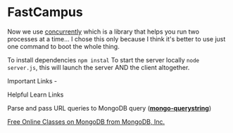 # FastCampus

Now we use [concurrently](https://github.com/kimmobrunfeldt/concurrently) which is a library that helps you run two processes at a time... I chose this only because I think it's better to use just one command to boot the whole thing.

To install dependencies `npm instal`
To start the server locally `node server.js`, this will launch the server AND the client altogether.

Important Links -


Helpful Learn Links 

  Parse and pass URL queries to MongoDB query ([**mongo-querystring**](https://www.npmjs.com/package/mongo-querystring))

  [Free Online Classes on MongoDB from MongoDB, Inc.]( https://university.mongodb.com/courses/M101JS/about)
